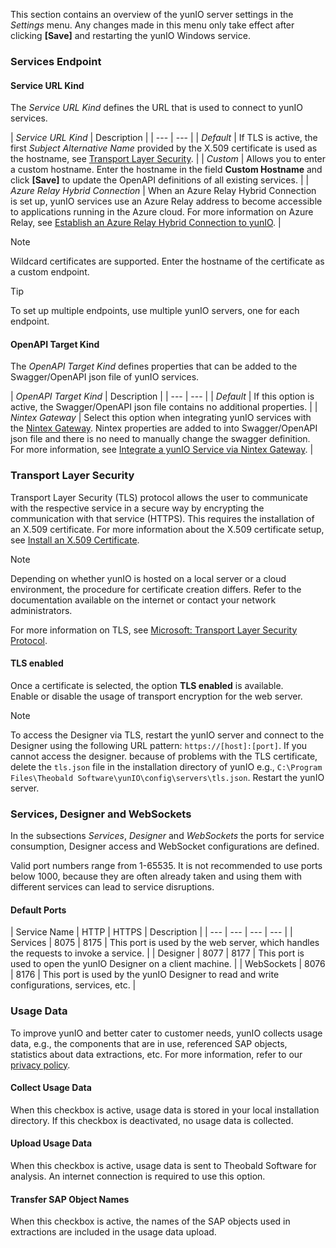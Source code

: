 This section contains an overview of the yunIO server settings in the *Settings* menu. Any changes made in this menu only take effect after clicking **[Save]** and restarting the yunIO Windows service.

### Services Endpoint

#### Service URL Kind

The *Service URL Kind* defines the URL that is used to connect to yunIO services.

| *Service URL Kind* | Description | | --- | --- | | *Default* | If TLS is active, the first *Subject Alternative Name* provided by the X.509 certificate is used as the hostname, see [Transport Layer Security](#transport-layer-security). | | *Custom* | Allows you to enter a custom hostname. Enter the hostname in the field **Custom Hostname** and click **[Save]** to update the OpenAPI definitions of all existing services. | | *Azure Relay Hybrid Connection* | When an Azure Relay Hybrid Connection is set up, yunIO services use an Azure Relay address to become accessible to applications running in the Azure cloud. For more information on Azure Relay, see [Establish an Azure Relay Hybrid Connection to yunIO](../../knowledge-base/establish-an-azure-relay-hybrid-connection/). |

Note

Wildcard certificates are supported. Enter the hostname of the certificate as a custom endpoint.

Tip

To set up multiple endpoints, use multiple yunIO servers, one for each endpoint.

#### OpenAPI Target Kind

The *OpenAPI Target Kind* defines properties that can be added to the Swagger/OpenAPI json file of yunIO services.

| *OpenAPI Target Kind* | Description | | --- | --- | | *Default* | If this option is active, the Swagger/OpenAPI json file contains no additional properties. | | *Nintex Gateway* | Select this option when integrating yunIO services with the [Nintex Gateway](https://help.nintex.com/en-US/nwc/Content/Gateway/InstallAndConfigure.htm). Nintex properties are added to into Swagger/OpenAPI json file and there is no need to manually change the swagger definition. For more information, see [Integrate a yunIO Service via Nintex Gateway](../../knowledge-base/integrate-yunio-via-nintex-gateway/). |

### Transport Layer Security

Transport Layer Security (TLS) protocol allows the user to communicate with the respective service in a secure way by encrypting the communication with that service (HTTPS). This requires the installation of an X.509 certificate. For more information about the X.509 certificate setup, see [Install an X.509 Certificate](../../knowledge-base/x509-certificate/).

Note

Depending on whether yunIO is hosted on a local server or a cloud environment, the procedure for certificate creation differs. Refer to the documentation available on the internet or contact your network administrators.

For more information on TLS, see [Microsoft: Transport Layer Security Protocol](https://docs.microsoft.com/en-us/windows/win32/secauthn/transport-layer-security-protocol).

#### TLS enabled

Once a certificate is selected, the option **TLS enabled** is available.\
Enable or disable the usage of transport encryption for the web server.

Note

To access the Designer via TLS, restart the yunIO server and connect to the Designer using the following URL pattern: `https://[host]:[port]`. If you cannot access the designer. because of problems with the TLS certificate, delete the `tls.json` file in the installation directory of yunIO e.g., `C:\Program Files\Theobald Software\yunIO\config\servers\tls.json`. Restart the yunIO server.

### Services, Designer and WebSockets

In the subsections *Services*, *Designer* and *WebSockets* the ports for service consumption, Designer access and WebSocket configurations are defined.

Valid port numbers range from 1-65535. It is not recommended to use ports below 1000, because they are often already taken and using them with different services can lead to service disruptions.

#### Default Ports

| Service Name | HTTP | HTTPS | Description | | --- | --- | --- | --- | | Services | 8075 | 8175 | This port is used by the web server, which handles the requests to invoke a service. | | Designer | 8077 | 8177 | This port is used to open the yunIO Designer on a client machine. | | WebSockets | 8076 | 8176 | This port is used by the yunIO Designer to read and write configurations, services, etc. |

### Usage Data

To improve yunIO and better cater to customer needs, yunIO collects usage data, e.g., the components that are in use, referenced SAP objects, statistics about data extractions, etc. For more information, refer to our [privacy policy](https://theobald-software.com/en/privacy-policy/).

#### Collect Usage Data

When this checkbox is active, usage data is stored in your local installation directory. If this checkbox is deactivated, no usage data is collected.

#### Upload Usage Data

When this checkbox is active, usage data is sent to Theobald Software for analysis. An internet connection is required to use this option.

#### Transfer SAP Object Names

When this checkbox is active, the names of the SAP objects used in extractions are included in the usage data upload.
